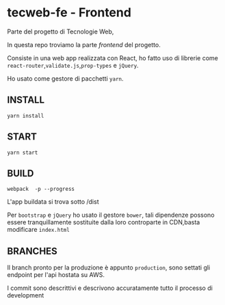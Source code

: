 # tecweb-fe - Frontend 

Parte del progetto di Tecnologie Web,

In questa repo troviamo la parte *frontend* del progetto.

Consiste in una web app realizzata con React, ho fatto uso di librerie come `react-router`,`validate.js`,`prop-types` e `jQuery`.

Ho usato come gestore di pacchetti `yarn`.

## INSTALL

`yarn install`

## START

`yarn start`

## BUILD

`webpack  -p --progress`

L'app buildata si trova sotto /dist

Per `bootstrap` e `jQuery` ho usato il gestore `bower`, tali dipendenze possono essere tranquillamente sostituite dalla loro controparte in CDN,basta modificare `index.html`

## BRANCHES

Il branch pronto per la produzione è appunto `production`, sono settati gli endpoint per l'api hostata su AWS.

I commit sono descrittivi e descrivono accuratamente tutto il processo di development


